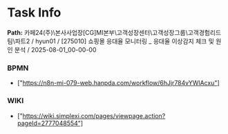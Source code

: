 # Task Info

**Path:** 카페24(주)\본사사업장\[CG]MI본부\고객성장센터\고객성장그룹\고객경험리드팀\파트2 / hyun01 / [275010] 쇼핑몰 응대율 모니터링 _ 응대율 이상감지 체크 및 원인 분석 / 2025-08-01_00-00-00

### BPMN
- ["https://n8n-mi-079-web.hanpda.com/workflow/6hJjr784vYWlAcxu"]

### WIKI
- ["https://wiki.simplexi.com/pages/viewpage.action?pageId=2777048554"]

